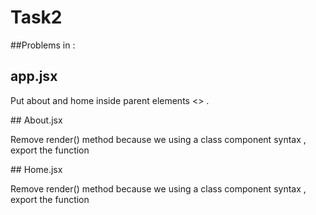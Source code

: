 # Task2
##Problems in :
## app.jsx
<p>Put about and home inside parent elements <> </>.</P>
## About.jsx
<p>Remove render() method because we using a class component syntax , export the function</P>
## Home.jsx
<p>Remove render() method because we using a class component syntax , export the function</P>
